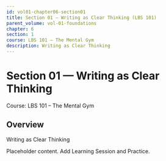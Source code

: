 ```yaml
---
id: vol01-chapter06-section01
title: Section 01 — Writing as Clear Thinking (LBS 101)
parent_volume: vol-01-foundations
chapter: 6
section: 1
course: LBS 101 – The Mental Gym
description: Writing as Clear Thinking
---
```



# Section 01 — Writing as Clear Thinking
Course: LBS 101 – The Mental Gym

## Overview
Writing as Clear Thinking


Placeholder content. Add Learning Session and Practice.
